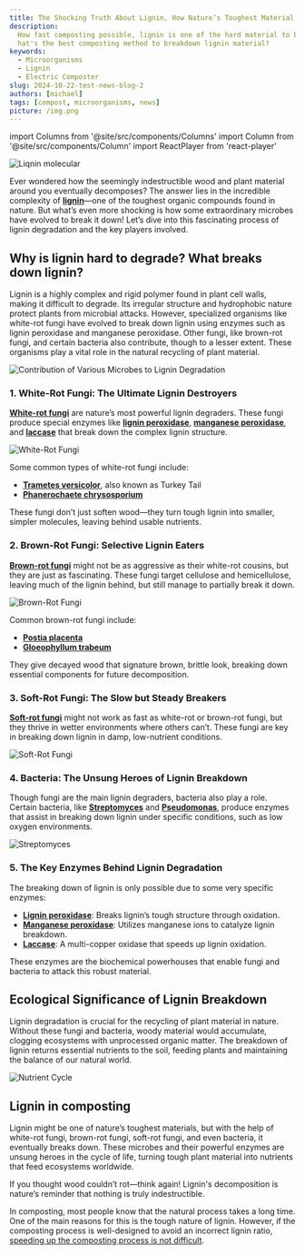 ```yaml
---
title: The Shocking Truth About Lignin, How Nature’s Toughest Material Breaks Down
description:
  How fast composting possible, lignin is one of the hard material to breakdown,
  hat's the best composting method to breakdown lignin material?
keywords:
  - Microorganisms
  - Lignin
  - Electric Composter
slug: 2024-10-22-test-news-blog-2
authors: [michael]
tags: [compost, microorganisms, news]
picture: /img.png
---
```


import Columns from '@site/src/components/Columns'
import Column from '@site/src/components/Column'
import ReactPlayer from 'react-player'

![Liqnin molecular](./img/img.png)

Ever wondered how the seemingly indestructible wood and plant material around you eventually decomposes?
The answer lies in the incredible complexity of **[lignin](https://en.wikipedia.org/wiki/Lignin)**—one of the toughest
organic compounds found in nature. But what’s even more shocking is how some extraordinary microbes have evolved to
break it down! Let’s dive into this fascinating process of lignin degradation and the key players involved.

<!-- truncate -->

## Why is lignin hard to degrade? What breaks down lignin?

Lignin is a highly complex and rigid polymer found in plant cell walls, making it difficult to degrade.
Its irregular structure and hydrophobic nature protect plants from microbial attacks. However, specialized organisms
like white-rot fungi have evolved to break down lignin using enzymes such as lignin peroxidase and manganese peroxidase.
Other fungi, like brown-rot fungi, and certain bacteria also contribute, though to a lesser extent.
These organisms play a vital role in the natural recycling of plant material.

![Contribution of Various Microbes to Lignin Degradation](./img/contribution-of-various-microbes-to-lignin-degradation.png)

### 1. White-Rot Fungi: The Ultimate Lignin Destroyers

**[White-rot fungi](https://en.wikipedia.org/wiki/White_rot_fungus)** are nature’s most powerful lignin degraders.
These fungi produce special enzymes like **[lignin peroxidase](https://en.wikipedia.org/wiki/Lignin_peroxidase)**,
**[manganese peroxidase](https://en.wikipedia.org/wiki/Manganese_peroxidase)**, and **[laccase](https://en.wikipedia.org/wiki/Laccase)**
that break down the complex lignin structure.

![White-Rot Fungi](./img/img_1.png)

Some common types of white-rot fungi include:

- **[Trametes versicolor](https://en.wikipedia.org/wiki/Trametes_versicolor)**, also known as Turkey Tail
- **[Phanerochaete chrysosporium](https://en.wikipedia.org/wiki/Phanerochaete_chrysosporium)**

These fungi don’t just soften wood—they turn tough lignin into smaller, simpler molecules, leaving behind usable nutrients.

### 2. Brown-Rot Fungi: Selective Lignin Eaters

**[Brown-rot fungi](https://en.wikipedia.org/wiki/Brown_rot_fungus)** might not be as aggressive as their white-rot cousins, but they are just as fascinating. These fungi target cellulose and hemicellulose, leaving much of the lignin behind, but still manage to partially break it down.

![Brown-Rot Fungi](./img/img_2.png)

Common brown-rot fungi include:

- **[Postia placenta](https://en.wikipedia.org/wiki/Postia_placenta)**
- **[Gloeophyllum trabeum](https://en.wikipedia.org/wiki/Gloeophyllum_trabeum)**

They give decayed wood that signature brown, brittle look, breaking down essential components for future decomposition.

### 3. Soft-Rot Fungi: The Slow but Steady Breakers

**[Soft-rot fungi](https://www.sciencedirect.com/topics/agricultural-and-biological-sciences/soft-rot-fungi)** might not
work as fast as white-rot or brown-rot fungi, but they thrive in wetter environments where others can’t.
These fungi are key in breaking down lignin in damp, low-nutrient conditions.

![Soft-Rot Fungi](./img/img_3.png)

### 4. Bacteria: The Unsung Heroes of Lignin Breakdown

Though fungi are the main lignin degraders, bacteria also play a role. Certain bacteria, like **[Streptomyces](https://en.wikipedia.org/wiki/Streptomyces)** and **[Pseudomonas](https://en.wikipedia.org/wiki/Pseudomonas)**, produce enzymes that assist in breaking down lignin under specific conditions, such as low oxygen environments.

![Streptomyces](./img/img_4.png)

### 5. The Key Enzymes Behind Lignin Degradation

The breaking down of lignin is only possible due to some very specific enzymes:

- **[Lignin peroxidase](https://en.wikipedia.org/wiki/Lignin_peroxidase)**: Breaks lignin’s tough structure through oxidation.
- **[Manganese peroxidase](https://en.wikipedia.org/wiki/Manganese_peroxidase)**: Utilizes manganese ions to catalyze lignin breakdown.
- **[Laccase](https://en.wikipedia.org/wiki/Laccase)**: A multi-copper oxidase that speeds up lignin oxidation.

These enzymes are the biochemical powerhouses that enable fungi and bacteria to attack this robust material.

## Ecological Significance of Lignin Breakdown

Lignin degradation is crucial for the recycling of plant material in nature. Without these fungi and bacteria, woody material would accumulate, clogging ecosystems with unprocessed organic matter. The breakdown of lignin returns essential nutrients to the soil, feeding plants and maintaining the balance of our natural world.

![Nutrient Cycle](./img/img_5.png)

## Lignin in composting

Lignin might be one of nature’s toughest materials, but with the help of white-rot fungi, brown-rot fungi, soft-rot fungi,
and even bacteria, it eventually breaks down. These microbes and their powerful enzymes are unsung heroes in the cycle of life,
turning tough plant material into nutrients that feed ecosystems worldwide.

If you thought wood couldn’t rot—think again! Lignin's decomposition is nature’s reminder that nothing is truly indestructible.

In composting, most people know that the natural process takes a long time. One of the main reasons for this is the tough
nature of lignin. However, if the composting process is well-designed to avoid an incorrect lignin ratio, [speeding up the
composting process is not difficult](https://www.geme.bio/how-it-works).
